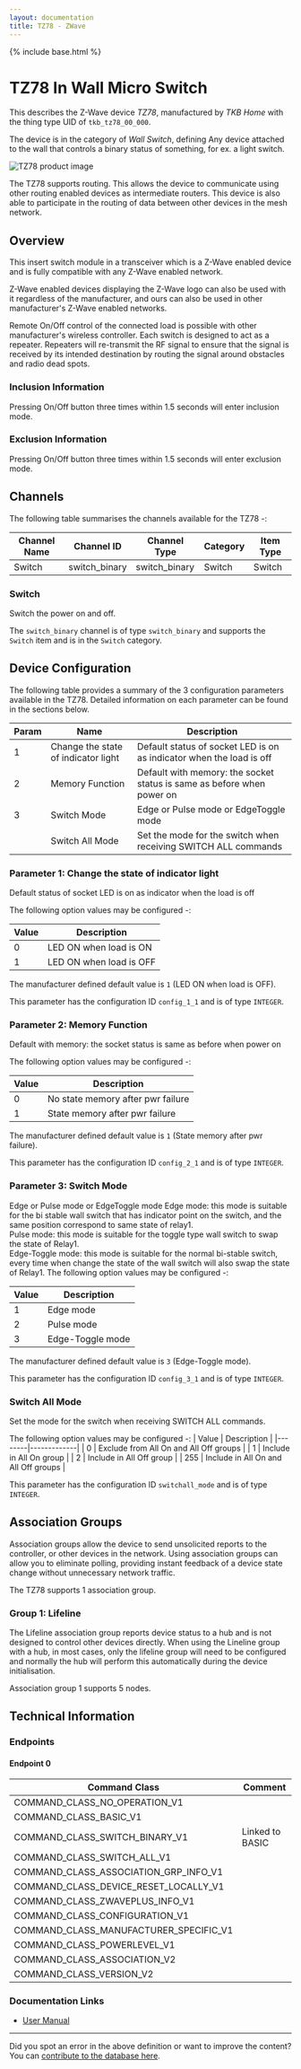 ```yaml
---
layout: documentation
title: TZ78 - ZWave
---
```


{% include base.html %}

# TZ78 In Wall Micro Switch
This describes the Z-Wave device *TZ78*, manufactured by *TKB Home* with the thing type UID of ```tkb_tz78_00_000```.

The device is in the category of *Wall Switch*, defining Any device attached to the wall that controls a binary status of something, for ex. a light switch.

![TZ78 product image](https://opensmarthouse.org/zwavedatabase/160/image/)


The TZ78 supports routing. This allows the device to communicate using other routing enabled devices as intermediate routers.  This device is also able to participate in the routing of data between other devices in the mesh network.

## Overview

This insert switch module in a transceiver which is a Z-Wave enabled device and is fully compatible with any Z-Wave enabled network.

Z-Wave enabled devices displaying the Z-Wave logo can also be used with it regardless of the manufacturer, and ours can also be used in other manufacturer's Z-Wave enabled networks.

Remote On/Off control of the connected load is possible with other manufacturer's wireless controller. Each switch is designed to act as a repeater. Repeaters will re-transmit the RF signal to ensure that the signal is received by its intended destination by routing the signal around obstacles and radio dead spots.

### Inclusion Information

Pressing On/Off button three times within 1.5 seconds will enter inclusion mode.

### Exclusion Information

Pressing On/Off button three times within 1.5 seconds will enter exclusion mode.

## Channels

The following table summarises the channels available for the TZ78 -:

| Channel Name | Channel ID | Channel Type | Category | Item Type |
|--------------|------------|--------------|----------|-----------|
| Switch | switch_binary | switch_binary | Switch | Switch | 

### Switch
Switch the power on and off.

The ```switch_binary``` channel is of type ```switch_binary``` and supports the ```Switch``` item and is in the ```Switch``` category.



## Device Configuration

The following table provides a summary of the 3 configuration parameters available in the TZ78.
Detailed information on each parameter can be found in the sections below.

| Param | Name  | Description |
|-------|-------|-------------|
| 1 | Change the state of indicator light | Default status of socket LED is on as indicator when the load is off |
| 2 | Memory Function | Default with memory: the socket status is same as before when power on |
| 3 | Switch Mode | Edge or Pulse mode or EdgeToggle mode |
|  | Switch All Mode | Set the mode for the switch when receiving SWITCH ALL commands |

### Parameter 1: Change the state of indicator light

Default status of socket LED is on as indicator when the load is off

The following option values may be configured -:

| Value  | Description |
|--------|-------------|
| 0 | LED ON when load is ON |
| 1 | LED ON when load is OFF |

The manufacturer defined default value is ```1``` (LED ON when load is OFF).

This parameter has the configuration ID ```config_1_1``` and is of type ```INTEGER```.


### Parameter 2: Memory Function

Default with memory: the socket status is same as before when power on

The following option values may be configured -:

| Value  | Description |
|--------|-------------|
| 0 | No state memory after pwr failure |
| 1 | State memory after pwr failure |

The manufacturer defined default value is ```1``` (State memory after pwr failure).

This parameter has the configuration ID ```config_2_1``` and is of type ```INTEGER```.


### Parameter 3: Switch Mode

Edge or Pulse mode or EdgeToggle mode
Edge mode: this mode is suitable for the bi stable wall switch that has indicator point on the switch, and the same position correspond to same state of relay1.  
Pulse mode: this mode is suitable for the toggle type wall switch to swap the state of Relay1.  
Edge-Toggle mode: this mode is suitable for the normal bi-stable switch, every time when change the state of the wall switch will also swap the state of Relay1.
The following option values may be configured -:

| Value  | Description |
|--------|-------------|
| 1 | Edge mode |
| 2 | Pulse mode |
| 3 | Edge-Toggle mode |

The manufacturer defined default value is ```3``` (Edge-Toggle mode).

This parameter has the configuration ID ```config_3_1``` and is of type ```INTEGER```.

### Switch All Mode

Set the mode for the switch when receiving SWITCH ALL commands.

The following option values may be configured -:
| Value  | Description |
|--------|-------------|
| 0 | Exclude from All On and All Off groups |
| 1 | Include in All On group |
| 2 | Include in All Off group |
| 255 | Include in All On and All Off groups |

This parameter has the configuration ID ```switchall_mode``` and is of type ```INTEGER```.


## Association Groups

Association groups allow the device to send unsolicited reports to the controller, or other devices in the network. Using association groups can allow you to eliminate polling, providing instant feedback of a device state change without unnecessary network traffic.

The TZ78 supports 1 association group.

### Group 1: Lifeline

The Lifeline association group reports device status to a hub and is not designed to control other devices directly. When using the Lineline group with a hub, in most cases, only the lifeline group will need to be configured and normally the hub will perform this automatically during the device initialisation.

Association group 1 supports 5 nodes.

## Technical Information

### Endpoints

#### Endpoint 0

| Command Class | Comment |
|---------------|---------|
| COMMAND_CLASS_NO_OPERATION_V1| |
| COMMAND_CLASS_BASIC_V1| |
| COMMAND_CLASS_SWITCH_BINARY_V1| Linked to BASIC|
| COMMAND_CLASS_SWITCH_ALL_V1| |
| COMMAND_CLASS_ASSOCIATION_GRP_INFO_V1| |
| COMMAND_CLASS_DEVICE_RESET_LOCALLY_V1| |
| COMMAND_CLASS_ZWAVEPLUS_INFO_V1| |
| COMMAND_CLASS_CONFIGURATION_V1| |
| COMMAND_CLASS_MANUFACTURER_SPECIFIC_V1| |
| COMMAND_CLASS_POWERLEVEL_V1| |
| COMMAND_CLASS_ASSOCIATION_V2| |
| COMMAND_CLASS_VERSION_V2| |

### Documentation Links

* [User Manual](https://opensmarthouse.org/zwavedatabase/160/tz78-Manual.pdf)

---

Did you spot an error in the above definition or want to improve the content?
You can [contribute to the database here](https://opensmarthouse.org/zwavedatabase/160).
